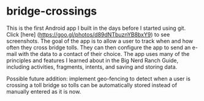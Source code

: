 # bridge-crossings

This is the first Android app I built in the days before I started using git. Click [here] (https://goo.gl/photos/d89dNTbuznYB8bxY9) to see screenshots. The goal of the app is to allow a user to track when and how often they cross bridge tolls. They can then configure the app to send an e-mail with the data to a contact of their choice. The app uses many of the principles and features I learned about in the Big Nerd Ranch Guide, including activities, fragments, intents, and saving and storing data.

Possible future addition: implement geo-fencing to detect when a user is crossing a toll bridge so tolls can be automatically stored instead of manually entered as it is now. 
